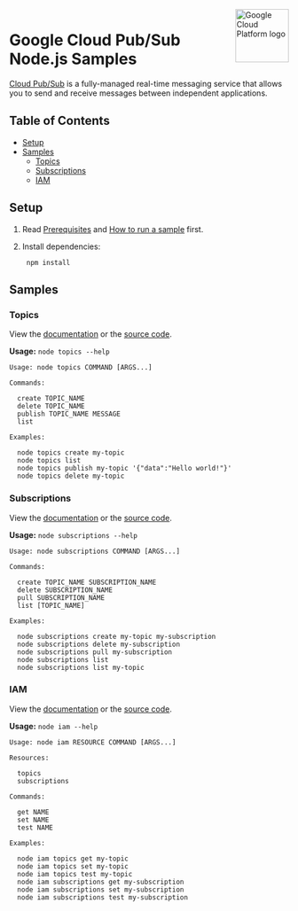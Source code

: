 <img src="https://avatars2.githubusercontent.com/u/2810941?v=3&s=96" alt="Google Cloud Platform logo" title="Google Cloud Platform" align="right" height="96" width="96"/>

# Google Cloud Pub/Sub Node.js Samples

[Cloud Pub/Sub][pubsub_docs] is a fully-managed real-time messaging service that
allows you to send and receive messages between independent applications.

[pubsub_docs]: https://cloud.google.com/pubsub/docs/

## Table of Contents

* [Setup](#setup)
* [Samples](#samples)
  * [Topics](#topics)
  * [Subscriptions](#subscriptions)
  * [IAM](#iam)

## Setup

1. Read [Prerequisites][prereq] and [How to run a sample][run] first.
1. Install dependencies:

        npm install

[prereq]: ../README.md#prerequisities
[run]: ../README.md#how-to-run-a-sample

## Samples

### Topics

View the [documentation][topics_docs] or the [source code][topics_code].

__Usage:__ `node topics --help`

```
Usage: node topics COMMAND [ARGS...]

Commands:

  create TOPIC_NAME
  delete TOPIC_NAME
  publish TOPIC_NAME MESSAGE
  list

Examples:

  node topics create my-topic
  node topics list
  node topics publish my-topic '{"data":"Hello world!"}'
  node topics delete my-topic
```

[topics_docs]: https://cloud.google.com/pubsub/publisher
[topics_code]: topics.js

### Subscriptions

View the [documentation][subscriptions_docs] or the [source code][subscriptions_code].

__Usage:__ `node subscriptions --help`

```
Usage: node subscriptions COMMAND [ARGS...]

Commands:

  create TOPIC_NAME SUBSCRIPTION_NAME
  delete SUBSCRIPTION_NAME
  pull SUBSCRIPTION_NAME
  list [TOPIC_NAME]

Examples:

  node subscriptions create my-topic my-subscription
  node subscriptions delete my-subscription
  node subscriptions pull my-subscription
  node subscriptions list
  node subscriptions list my-topic
```

[subscriptions_docs]: https://cloud.google.com/pubsub/subscriber
[subscriptions_code]: subscriptions.js

### IAM

View the [documentation][iam_docs] or the [source code][iam_code].

__Usage:__ `node iam --help`

```
Usage: node iam RESOURCE COMMAND [ARGS...]

Resources:

  topics
  subscriptions

Commands:

  get NAME
  set NAME
  test NAME

Examples:

  node iam topics get my-topic
  node iam topics set my-topic
  node iam topics test my-topic
  node iam subscriptions get my-subscription
  node iam subscriptions set my-subscription
  node iam subscriptions test my-subscription
```

[iam_docs]: https://cloud.google.com/pubsub/access_control
[iam_code]: iam.js
